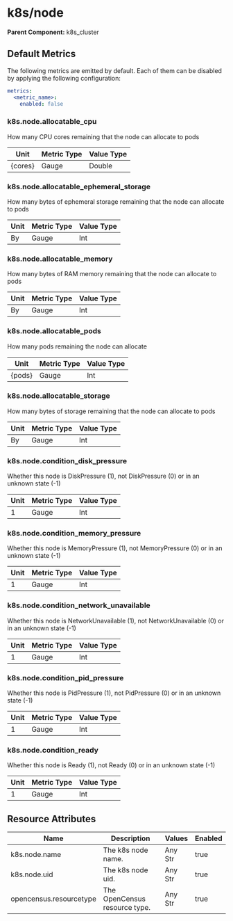 [comment]: <> (Code generated by mdatagen. DO NOT EDIT.)

# k8s/node

**Parent Component:** k8s_cluster

## Default Metrics

The following metrics are emitted by default. Each of them can be disabled by applying the following configuration:

```yaml
metrics:
  <metric_name>:
    enabled: false
```

### k8s.node.allocatable_cpu

How many CPU cores remaining that the node can allocate to pods

| Unit | Metric Type | Value Type |
| ---- | ----------- | ---------- |
| {cores} | Gauge | Double |

### k8s.node.allocatable_ephemeral_storage

How many bytes of ephemeral storage remaining that the node can allocate to pods

| Unit | Metric Type | Value Type |
| ---- | ----------- | ---------- |
| By | Gauge | Int |

### k8s.node.allocatable_memory

How many bytes of RAM memory remaining that the node can allocate to pods

| Unit | Metric Type | Value Type |
| ---- | ----------- | ---------- |
| By | Gauge | Int |

### k8s.node.allocatable_pods

How many pods remaining the node can allocate

| Unit | Metric Type | Value Type |
| ---- | ----------- | ---------- |
| {pods} | Gauge | Int |

### k8s.node.allocatable_storage

How many bytes of storage remaining that the node can allocate to pods

| Unit | Metric Type | Value Type |
| ---- | ----------- | ---------- |
| By | Gauge | Int |

### k8s.node.condition_disk_pressure

Whether this node is DiskPressure (1), not DiskPressure (0) or in an unknown state (-1)

| Unit | Metric Type | Value Type |
| ---- | ----------- | ---------- |
| 1 | Gauge | Int |

### k8s.node.condition_memory_pressure

Whether this node is MemoryPressure (1), not MemoryPressure (0) or in an unknown state (-1)

| Unit | Metric Type | Value Type |
| ---- | ----------- | ---------- |
| 1 | Gauge | Int |

### k8s.node.condition_network_unavailable

Whether this node is NetworkUnavailable (1), not NetworkUnavailable (0) or in an unknown state (-1)

| Unit | Metric Type | Value Type |
| ---- | ----------- | ---------- |
| 1 | Gauge | Int |

### k8s.node.condition_pid_pressure

Whether this node is PidPressure (1), not PidPressure (0) or in an unknown state (-1)

| Unit | Metric Type | Value Type |
| ---- | ----------- | ---------- |
| 1 | Gauge | Int |

### k8s.node.condition_ready

Whether this node is Ready (1), not Ready (0) or in an unknown state (-1)

| Unit | Metric Type | Value Type |
| ---- | ----------- | ---------- |
| 1 | Gauge | Int |

## Resource Attributes

| Name | Description | Values | Enabled |
| ---- | ----------- | ------ | ------- |
| k8s.node.name | The k8s node name. | Any Str | true |
| k8s.node.uid | The k8s node uid. | Any Str | true |
| opencensus.resourcetype | The OpenCensus resource type. | Any Str | true |
